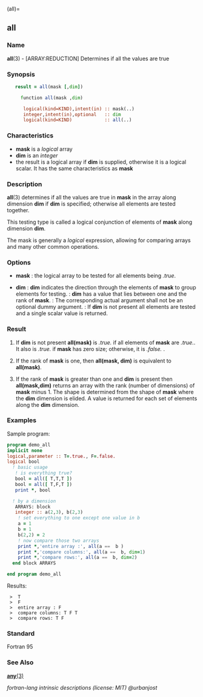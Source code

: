 (all)=
## all

### **Name**

**all**(3) - \[ARRAY:REDUCTION\] Determines if all the values are true

### **Synopsis**

```fortran
   result = all(mask [,dim])
```

```fortran
     function all(mask ,dim)

      logical(kind=KIND),intent(in) :: mask(..)
      integer,intent(in),optional   :: dim
      logical(kind=KIND)            :: all(..)
```

### **Characteristics**

- **mask** is a _logical_ array
- **dim** is an _integer_
- the result is a logical array if **dim** is supplied,
  otherwise it is a logical scalar. It has the same characteristics
  as **mask**

### **Description**

**all**(3) determines if all the values are true in **mask** in the
array along dimension **dim** if **dim** is specified; otherwise all
elements are tested together.

This testing type is called a logical conjunction of elements of
**mask** along dimension **dim**.

The mask is generally a _logical_ expression, allowing for comparing
arrays and many other common operations.

### **Options**

- **mask**
  : the logical array to be tested for all elements being _.true_.

- **dim**
  : **dim** indicates the direction through the elements of **mask**
  to group elements for testing.
  : **dim** has a value that lies between one and the rank of **mask**.
  : The corresponding actual argument shall not be an optional dummy
  argument.
  : If **dim** is not present all elements are tested and a single
  scalar value is returned.

### **Result**

1.  If **dim** is not present **all(mask)** is _.true._ if all elements
    of **mask** are _.true._. It also is _.true._ if **mask** has zero size;
    otherwise, it is _.false._ .

2.  If the rank of **mask** is one, then **all(mask, dim)** is equivalent
    to **all(mask)**.

3.  If the rank of **mask** is greater than one and **dim** is present then
    **all(mask,dim)** returns an array with the rank (number of
    dimensions) of **mask** minus 1. The shape is determined from the
    shape of **mask** where the **dim** dimension is elided. A value is
    returned for each set of elements along the **dim** dimension.

### **Examples**

Sample program:

```fortran
program demo_all
implicit none
logical,parameter :: T=.true., F=.false.
logical bool
  ! basic usage
   ! is everything true?
   bool = all([ T,T,T ])
   bool = all([ T,F,T ])
   print *, bool

  ! by a dimension
   ARRAYS: block
   integer :: a(2,3), b(2,3)
    ! set everything to one except one value in b
    a = 1
    b = 1
    b(2,2) = 2
    ! now compare those two arrays
    print *,'entire array :', all(a ==  b )
    print *,'compare columns:', all(a ==  b, dim=1)
    print *,'compare rows:', all(a ==  b, dim=2)
  end block ARRAYS

end program demo_all
```

Results:

```text
 >  T
 >  F
 >  entire array : F
 >  compare columns: T F T
 >  compare rows: T F
```

### **Standard**

Fortran 95

### **See Also**

[**any**(3)](#any)

_fortran-lang intrinsic descriptions (license: MIT) \@urbanjost_
